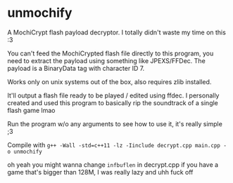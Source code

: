 # unmochify
A MochiCrypt flash payload decryptor. I totally didn't waste my time on this :3

You can't feed the MochiCrypted flash file directly to this program, you need to extract the payload using something like JPEXS/FFDec. The payload is a BinaryData tag with character ID 7.

Works only on unix systems out of the box, also requires zlib installed.

It'll output a flash file ready to be played / edited using ffdec. I personally created and used this program to basically rip the soundtrack of a single flash game lmao

Run the program w/o any arguments to see how to use it, it's really simple ;3

Compile with `g++ -Wall -std=c++11 -lz -Iinclude decrypt.cpp main.cpp -o unmochify`

oh yeah you might wanna change `infbuflen` in decrypt.cpp if you have a game that's bigger than 128M, I was really lazy and uhh fuck off
